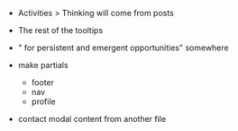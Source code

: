 - Activities > Thinking will come from posts
- The rest of the tooltips
- " for persistent and emergent opportunities" somewhere

- make partials
  - footer
  - nav
  - profile
- contact modal content from another file